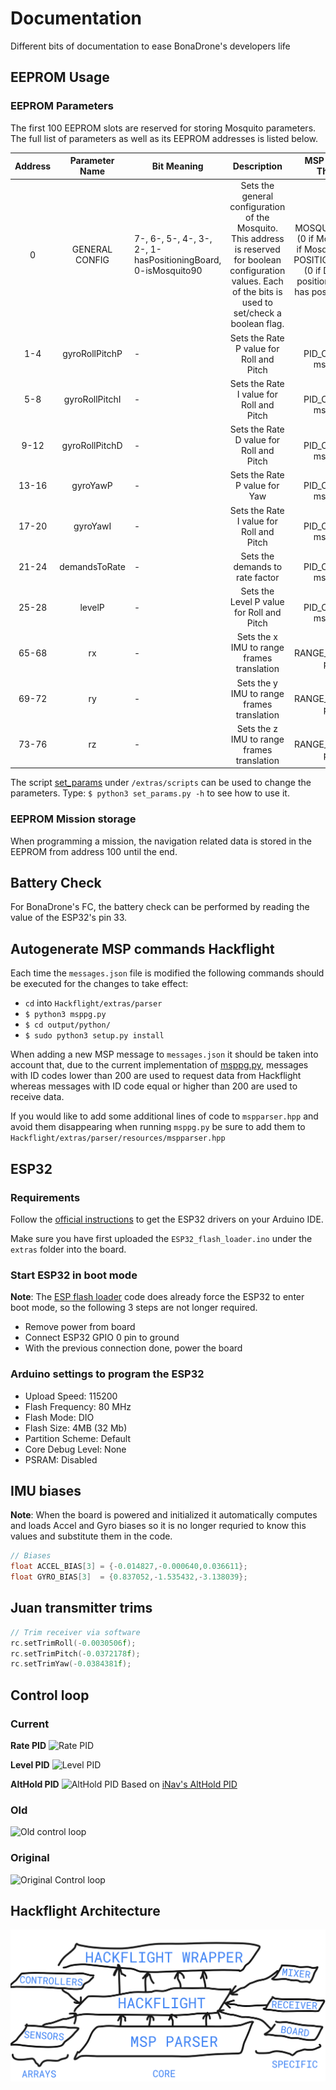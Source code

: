 # Documentation
Different bits of documentation to ease BonaDrone's developers life

## EEPROM Usage

### EEPROM Parameters

The first 100 EEPROM slots are reserved for storing Mosquito parameters. The full list of parameters as well as its EEPROM addresses is listed below.

| Address |  Parameter Name | Bit Meaning                                                         |                                                                            Description                                                                            |                                                               MSP Message ID That sets it                                                              |
|:-------:|:---------------:|---------------------------------------------------------------------|:-----------------------------------------------------------------------------------------------------------------------------------------------------------------:|:------------------------------------------------------------------------------------------------------------------------------------------------------:|
|    0    | GENERAL CONFIG  | 7-,  6-,  5-,  4-,  3-,  2-,  1-hasPositioningBoard, 0-isMosquito90 | Sets the general configuration of the Mosquito. This address is reserved for boolean configuration values. Each of the bits is used to set/check a boolean flag.  | 223-MOSQUITO_VERSION: (0 if Mosquito 150, 1 if Mosquito 90) 225-POSITIONING_BOARD:  (0 if Doesn't have positioning board   1 if has positioning board) |
|   1-4   |  gyroRollPitchP |                                  -                                  | Sets the Rate P value for Roll and Pitch                                                                                                                          | 224-PID_CONSTANTS: msg param 0                                                                                                                         |
|   5-8   |  gyroRollPitchI |                                  -                                  | Sets the Rate I value for Roll and Pitch                                                                                                                          | 224-PID_CONSTANTS: msg param 1                                                                                                                         |
|   9-12  |  gyroRollPitchD |                                  -                                  | Sets the Rate D value for Roll and Pitch                                                                                                                          | 224-PID_CONSTANTS: msg param 2                                                                                                                         |
|  13-16  |     gyroYawP    |                                  -                                  | Sets the Rate P value for Yaw                                                                                                                                     | 224-PID_CONSTANTS: msg param 3                                                                                                                         |
|  17-20  |     gyroYawI    |                                  -                                  | Sets the Rate I value for Roll and Pitch                                                                                                                          | 224-PID_CONSTANTS: msg param 4                                                                                                                         |
|  21-24  |  demandsToRate  |                                  -                                  | Sets the demands to rate factor                                                                                                                                   | 224-PID_CONSTANTS: msg param 5                                                                                                                         |
|  25-28  |      levelP     |                                  -                                  | Sets the Level P value for Roll and Pitch                                                                                                                         | 224-PID_CONSTANTS: msg param 6                                                                                                                         |
| 65-68   |        rx       |                                  -                                  | Sets the x IMU to range frames translation                                                                                                                        | 221-RANGE_PARAMS: msg param 0                                                                                                                          |
| 69-72   |        ry       |                                  -                                  | Sets the y IMU to range frames translation                                                                                                                        | 221-RANGE_PARAMS: msg param 1                                                                                                                          |
| 73-76   |        rz       |                                  -                                  | Sets the z IMU to range frames translation                                                                                                                        | 221-RANGE_PARAMS: msg param 2                                                                                                                          |

The script [set_params](https://github.com/BonaDrone/documentation/blob/master/extras/scripts/set_params.py) under `/extras/scripts` can be used to change the parameters. Type:
`$ python3 set_params.py -h`
to see how to use it.

### EEPROM Mission storage

When programming a mission, the navigation related data is stored in the EEPROM from address 100 until the end.

## Battery Check
For BonaDrone's FC, the battery check can be performed by reading the value of the ESP32's pin 33.


## Autogenerate MSP commands Hackflight

Each time the `messages.json` file is modified the following commands should be executed for the changes to take effect:
* `cd` into `Hackflight/extras/parser`
* `$ python3 msppg.py`
* `$ cd output/python/`
* `$ sudo python3 setup.py install`

When adding a new MSP message to `messages.json` it should be taken into account that, due to the current implementation of [msppg.py](https://github.com/BonaDrone/Hackflight/blob/master/extras/parser/msppg.py), messages with ID codes lower than 200 are used to request data from Hackflight whereas messages with ID code equal or higher than 200 are used to receive data.  

If you would like to add some additional lines of code to `mspparser.hpp` and avoid them disappearing when running `msppg.py` be sure to add them to `Hackflight/extras/parser/resources/mspparser.hpp`  

## ESP32 

### Requirements

Follow the [official instructions](https://github.com/espressif/arduino-esp32/blob/master/docs/arduino-ide/boards_manager.md) to get the ESP32 drivers on your Arduino IDE.

Make sure you have first uploaded the `ESP32_flash_loader.ino` under the `extras` folder into the board.

### Start ESP32 in boot mode

**Note**: The [ESP flash loader](https://github.com/BonaDrone/ESP32-Sketchs/blob/master/extras/ESP32_flash_loader/ESP32_flash_loader.ino) code does already force the ESP32 to enter boot mode, so the following 3 steps are not longer required.

* Remove power from board
* Connect ESP32 GPIO 0 pin to ground
* With the previous connection done, power the board

### Arduino settings to program the ESP32

* Upload Speed: 115200
* Flash Frequency: 80 MHz
* Flash Mode: DIO
* Flash Size: 4MB (32 Mb)
* Partition Scheme: Default
* Core Debug Level: None
* PSRAM: Disabled


## IMU biases

**Note**: When the board is powered and initialized it automatically computes and loads Accel and Gyro biases so it is no longer requried to know this values and substitute them in the code.

```C
// Biases
float ACCEL_BIAS[3] = {-0.014827,-0.000640,0.036611};
float GYRO_BIAS[3]  = {0.837052,-1.535432,-3.138039};
```

## Juan transmitter trims

```C
// Trim receiver via software
rc.setTrimRoll(-0.0030506f);
rc.setTrimPitch(-0.0372178f);
rc.setTrimYaw(-0.0384381f);
```

## Control loop

### Current
**Rate PID**
![Rate PID](extras/rate-pid.png)

**Level PID**
![Level PID](extras/level-pid.png)

**AltHold PID**
![AltHold PID](extras/althold-pid.png)
Based on [iNav's AltHold PID](https://github.com/iNavFlight/inav/wiki/Developer-info)

### Old
![Old control loop](extras/PID-modified.png)

### Original
![Original Control loop](extras/PID-Loop-Original.png)

## Hackflight Architecture
![ARchitecture](extras/hackflight_arch.png)
